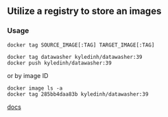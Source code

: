 ## Utilize a registry to store an images

### Usage
`docker tag SOURCE_IMAGE[:TAG] TARGET_IMAGE[:TAG]`

```
docker tag datawasher kyledinh/datawasher:39
docker push kyledinh/datawasher:39
```

or by image ID

```
docker image ls -a
docker tag 285bb4daa83b kyledinh/datawasher:39
```

[docs](https://docs.docker.com/engine/reference/commandline/tag/)
